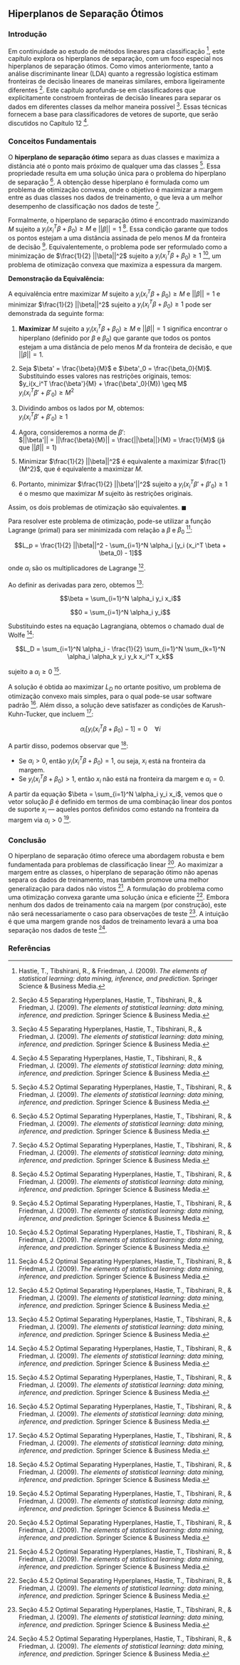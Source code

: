 ## Hiperplanos de Separação Ótimos

### Introdução
Em continuidade ao estudo de métodos lineares para classificação [^1], este capítulo explora os hiperplanos de separação, com um foco especial nos hiperplanos de separação ótimos. Como vimos anteriormente, tanto a análise discriminante linear (LDA) quanto a regressão logística estimam fronteiras de decisão lineares de maneiras similares, embora ligeiramente diferentes [^29]. Este capítulo aprofunda-se em classificadores que explicitamente constroem fronteiras de decisão lineares para separar os dados em diferentes classes da melhor maneira possível [^29]. Essas técnicas fornecem a base para classificadores de vetores de suporte, que serão discutidos no Capítulo 12 [^29].

### Conceitos Fundamentais
O **hiperplano de separação ótimo** separa as duas classes e maximiza a distância até o ponto mais próximo de qualquer uma das classes [^32]. Essa propriedade resulta em uma solução única para o problema do hiperplano de separação [^32]. A obtenção desse hiperplano é formulada como um problema de otimização convexa, onde o objetivo é maximizar a margem entre as duas classes nos dados de treinamento, o que leva a um melhor desempenho de classificação nos dados de teste [^32].

Formalmente, o hiperplano de separação ótimo é encontrado maximizando $M$ sujeito a $y_i (x_i^T \beta + \beta_0) \geq M$ e $||\beta|| = 1$ [^32]. Essa condição garante que todos os pontos estejam a uma distância assinada de pelo menos $M$ da fronteira de decisão [^32]. Equivalentemente, o problema pode ser reformulado como a minimização de $\frac{1}{2} ||\beta||^2$ sujeito a $y_i (x_i^T \beta + \beta_0) \geq 1$ [^32], um problema de otimização convexa que maximiza a espessura da margem.

**Demonstração da Equivalência:**

A equivalência entre maximizar $M$ sujeito a $y_i (x_i^T \beta + \beta_0) \geq M$ e $||\beta|| = 1$ e minimizar $\frac{1}{2} ||\beta||^2$ sujeito a $y_i (x_i^T \beta + \beta_0) \geq 1$ pode ser demonstrada da seguinte forma:

1.  **Maximizar** $M$ sujeito a $y_i (x_i^T \beta + \beta_0) \geq M$ e $||\beta|| = 1$ significa encontrar o hiperplano (definido por $\beta$ e $\beta_0$) que garante que todos os pontos estejam a uma distância de pelo menos $M$ da fronteira de decisão, e que $||\beta|| = 1$.

2.  Seja $\beta' = \frac{\beta}{M}$ e $\beta'_0 = \frac{\beta_0}{M}$. Substituindo esses valores nas restrições originais, temos:\
    $y_i(x_i^T \frac{\beta'}{M} + \frac{\beta'_0}{M}) \geq M$\
    $y_i(x_i^T \beta' + \beta'_0) \geq M^2$

3.  Dividindo ambos os lados por M, obtemos:\
    $y_i(x_i^T \beta' + \beta'_0) \geq 1$

4.  Agora, consideremos a norma de $\beta'$:\
    $||\beta'|| = ||\frac{\beta}{M}|| = \frac{||\beta||}{M} = \frac{1}{M}$ (já que $||\beta|| = 1$)

5.  Minimizar $\frac{1}{2} ||\beta||^2$ é equivalente a maximizar $\frac{1}{M^2}$, que é equivalente a maximizar $M$.

6.  Portanto, minimizar $\frac{1}{2} ||\beta'||^2$ sujeito a $y_i (x_i^T \beta' + \beta'_0) \geq 1$ é o mesmo que maximizar $M$ sujeito às restrições originais.

Assim, os dois problemas de otimização são equivalentes. $\blacksquare$

Para resolver este problema de otimização, pode-se utilizar a função Lagrange (primal) para ser minimizada com relação a $\beta$ e $\beta_0$ [^33]:

$$L_p = \frac{1}{2} ||\beta||^2 - \sum_{i=1}^N \alpha_i [y_i (x_i^T \beta + \beta_0) - 1]$$

onde $\alpha_i$ são os multiplicadores de Lagrange [^33].

Ao definir as derivadas para zero, obtemos [^33]:

$$\beta = \sum_{i=1}^N \alpha_i y_i x_i$$

$$0 = \sum_{i=1}^N \alpha_i y_i$$

Substituindo estes na equação Lagrangiana, obtemos o chamado dual de Wolfe [^33]:

$$L_D = \sum_{i=1}^N \alpha_i - \frac{1}{2} \sum_{i=1}^N \sum_{k=1}^N \alpha_i \alpha_k y_i y_k x_i^T x_k$$

sujeito a $\alpha_i \geq 0$ [^33].

A solução é obtida ao maximizar $L_D$ no ortante positivo, um problema de otimização convexo mais simples, para o qual pode-se usar software padrão [^33]. Além disso, a solução deve satisfazer as condições de Karush-Kuhn-Tucker, que incluem [^33]:

$$\alpha_i [y_i (x_i^T \beta + \beta_0) - 1] = 0 \quad \forall i$$

A partir disso, podemos observar que [^33]:

*   Se $\alpha_i > 0$, então $y_i (x_i^T \beta + \beta_0) = 1$, ou seja, $x_i$ está na fronteira da margem.
*   Se $y_i (x_i^T \beta + \beta_0) > 1$, então $x_i$ não está na fronteira da margem e $\alpha_i = 0$.

A partir da equação $\beta = \sum_{i=1}^N \alpha_i y_i x_i$, vemos que o vetor solução $\beta$ é definido em termos de uma combinação linear dos pontos de suporte $x_i$ — aqueles pontos definidos como estando na fronteira da margem via $\alpha_i > 0$ [^33].

### Conclusão
O hiperplano de separação ótimo oferece uma abordagem robusta e bem fundamentada para problemas de classificação linear [^32]. Ao maximizar a margem entre as classes, o hiperplano de separação ótimo não apenas separa os dados de treinamento, mas também promove uma melhor generalização para dados não vistos [^32]. A formulação do problema como uma otimização convexa garante uma solução única e eficiente [^32]. Embora nenhum dos dados de treinamento caia na margem (por construção), este não será necessariamente o caso para observações de teste [^33]. A intuição é que uma margem grande nos dados de treinamento levará a uma boa separação nos dados de teste [^34].

### Referências
[^1]: Hastie, T., Tibshirani, R., & Friedman, J. (2009). *The elements of statistical learning: data mining, inference, and prediction*. Springer Science & Business Media.
[^29]: Seção 4.5 Separating Hyperplanes, Hastie, T., Tibshirani, R., & Friedman, J. (2009). *The elements of statistical learning: data mining, inference, and prediction*. Springer Science & Business Media.
[^32]: Seção 4.5.2 Optimal Separating Hyperplanes, Hastie, T., Tibshirani, R., & Friedman, J. (2009). *The elements of statistical learning: data mining, inference, and prediction*. Springer Science & Business Media.
[^33]: Seção 4.5.2 Optimal Separating Hyperplanes, Hastie, T., Tibshirani, R., & Friedman, J. (2009). *The elements of statistical learning: data mining, inference, and prediction*. Springer Science & Business Media.
[^34]: Seção 4.5.2 Optimal Separating Hyperplanes, Hastie, T., Tibshirani, R., & Friedman, J. (2009). *The elements of statistical learning: data mining, inference, and prediction*. Springer Science & Business Media.
<!-- END -->